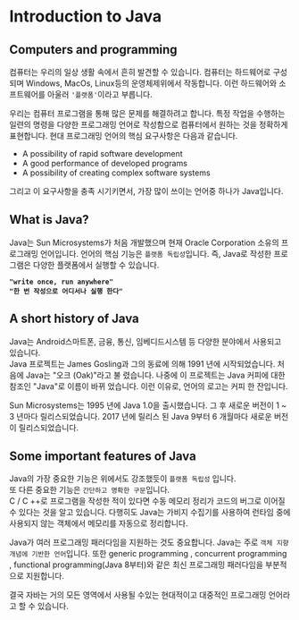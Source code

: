 # Introduction to Java

## Computers and programming
 컴퓨터는 우리의 일상 생활 속에서 흔히 발견할 수 있습니다. 컴퓨터는 하드웨어로 구성되며 Windows, MacOs, Linux등의 운영체제위에서 작동합니다. 이런 하드웨어와 소프트웨어를 아울러 `'플랫폼'`이라고 부릅니다.

우리는 컴퓨터 프로그램을 통해 많은 문제를 해결하려고 합니다. 특정 작업을 수행하는 일련의 명령을 다양한 프로그래밍 언어로 작성함으로 컴퓨터에서 원하는 것을 정확하게 표현합니다. 현대 프로그래밍 언어의 핵심 요구사항은 다음과 같습니다.

- A possibility of rapid software development 
- A good performance of developed programs  
- A possibility of creating complex software systems

그리고 이 요구사항을 충족 시기키면서, 가장 많이 쓰이는 언어중 하나가 Java입니다. 

## What is Java?
Java는 Sun Microsystems가 처음 개발했으며 현재 Oracle Corporation 소유의 프로그래밍 언어입니다. 언어의 핵심 기능은 `플랫폼 독립성`입니다. 즉, Java로 작성한 프로그램은 다양한 플랫폼에서 실행할 수 있습니다. 

**` "write once, run anywhere" `**  
**` "한 번 작성으로 어디서나 실행 한다" `**


## A short history of Java

Java는 Android스마트폰, 금융, 통신, 임베디드시스템 등 다양한 분야에서 사용되고 있습니다.   
Java 프로젝트는 James Gosling과 그의 동료에 의해 1991 년에 시작되었습니다. 처음에 Java는 "오크 (Oak)"라고 불 렸습니다. 나중에 이 프로젝트는 Java 커피에 대한 참조인 "Java"로 이름이 바뀌 었습니다. 이런 이유로, 언어의 로고는 커피 한 잔입니다.

Sun Microsystems는 1995 년에 Java 1.0을 출시했습니다. 그 후 새로운 버전이 1 ~ 3 년마다 릴리스되었습니다. 2017 년에 릴리스 된 Java 9부터 6 개월마다 새로운 버전이 릴리스되었습니다. 

## Some important features of Java

 Java의 가장 중요한 기능은 위에서도 강조했듯이 `플랫폼 독립성` 입니다.  
 또 다른 중요한 기능은 `간단하고 명확한 구문`입니다.  
C / C ++로 프로그램을 작성한 적이 있다면 수동 메모리 정리가 코드의 버그로 이어질 수 있다는 것을 알고 있습니다. 다행히도 Java는 가비지 수집기를 사용하여 런타임 중에 사용되지 않는 객체에서 메모리를 자동으로 정리합니다.

Java가 여러 프로그래밍 패러다임을 지원하는 것도 중요합니다. Java는 주로 `객체 지향 개념에 기반한 언어`입니다. 또한 generic programming , concurrent programming , functional programming(Java 8부터)와 같은 최신 프로그래밍 패러다임을 부분적으로 지원합니다.

결국 자바는 거의 모든 영역에서 사용될 수있는 현대적이고 대중적인 프로그래밍 언어라고 할 수 있습니다.
